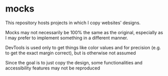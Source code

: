 # mocks

This repository hosts projects in which I copy websites' designs. 

Mocks may not necessarily be 100% the same as the original, especially as I may prefer to implement something in a different manner.

DevTools is used only to get things like color values and for precision (e.g. to get the exact margin correct), but is otherwise not assumed

Since the goal is to just copy the design, some functionalities and accessibility features may not be reproduced
